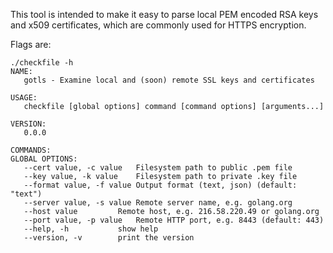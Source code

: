 This tool is intended to make it easy to parse local PEM encoded RSA keys and x509 certificates, which are commonly used for HTTPS encryption.

Flags are:

```
./checkfile -h                      
NAME:
   gotls - Examine local and (soon) remote SSL keys and certificates

USAGE:
   checkfile [global options] command [command options] [arguments...]

VERSION:
   0.0.0

COMMANDS:
GLOBAL OPTIONS:
   --cert value, -c value	Filesystem path to public .pem file
   --key value, -k value	Filesystem path to private .key file
   --format value, -f value	Output format (text, json) (default: "text")
   --server value, -s value	Remote server name, e.g. golang.org
   --host value			Remote host, e.g. 216.58.220.49 or golang.org
   --port value, -p value	Remote HTTP port, e.g. 8443 (default: 443)
   --help, -h			show help
   --version, -v		print the version
```
